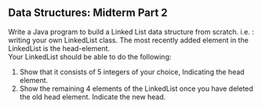 ## Data Structures: Midterm Part 2
Write a Java program to build a Linked List data structure from scratch. i.e. : writing your own LinkedList class. The most recently added element in the LinkedList is the head-element.  
Your LinkedList should be able to do the following:
1. Show that it consists of 5 integers of your choice, Indicating the head element.
2. Show the remaining 4 elements of the LinkedList once you have deleted the old head element. Indicate the new head.